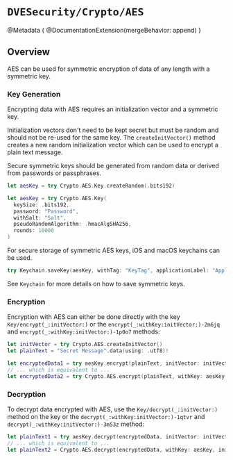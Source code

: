 # ``DVESecurity/Crypto/AES``

@Metadata {
    @DocumentationExtension(mergeBehavior: append)
}

## Overview
AES can be used for symmetric encryption of data of any length with a symmetric key.

### Key Generation
Encrypting data with AES requires an initialization vector and a symmetric key.

Initialization vectors don't need to be kept secret but must be random and should not be re-used for the same key.
The ``createInitVector()`` method creates a new random initialization vector which can be used to encrypt a plain text message.

Secure symmetric keys should be generated from random data or derived from passwords or passphrases.

```swift
let aesKey = try Crypto.AES.Key.createRandom(.bits192)
```
```swift
let aesKey = try Crypto.AES.Key(
  keySize: .bits192,
  password: "Password",
  withSalt: "Salt",
  pseudoRandomAlgorithm: .hmacAlgSHA256,
  rounds: 10000
)
```

For secure storage of symmetric AES keys, iOS and macOS keychains can be used.
```swift
try Keychain.saveKey(aesKey, withTag: "KeyTag", applicationLabel: "ApplicationLabel")
```
See ``Keychain`` for more details on how to save symmetric keys.

### Encryption
Encryption with AES can either be done directly with the key ``Key/encrypt(_:initVector:)`` or the  ``encrypt(_:withKey:initVector:)-2m6jq`` and ``encrypt(_:withKey:initVector:)-1p0o7`` methods:
```swift
let initVector = try Crypto.AES.createInitVector()
let plainText = "Secret Message".data(using: .utf8)!

let encryptedData1 = try aesKey.encrypt(plainText, initVector: initVector)
// ... which is equivalent to ...
let encryptedData2 = try Crypto.AES.encrypt(plainText, withKey: aesKey, initVector: initVector)
```

### Decryption
To decrypt data encrypted with AES, use the ``Key/decrypt(_:initVector:)`` method on the key or the ``decrypt(_:withKey:initVector:)-1qtvr`` and ``decrypt(_:withKey:initVector:)-3m53z`` method:
```swift
let plainText1 = try aesKey.decrypt(encryptedData, initVector: initVector)
// ... which is equivalent to ...
let plainText2 = Crypto.AES.decrypt(encryptedData, withKey: aesKey, initVector: initVector)
```

